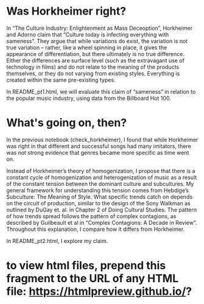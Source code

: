 # Was Horkheimer right?
In “The Culture Industry: Enlightenment as Mass Deceoption”, Horkheimer and Adorno claim that “Culture today is infecting everything with sameness”.
They argue that while variations do exist, the variation is not true variation – rather, like a wheel spinning in place, it gives the appearance of differentiation, but there ultimately is no true difference. Either the differences are surface level (such as the extravagant use of technology in films) and do not relate to the meaning of the products themselves, or they do not varying from existing styles. Everything is created within the same pre-existing types.

In README_pt1.html, we will evaluate this claim of “sameness” in relation to the popular music industry, using data from the Billboard Hot 100.

# What's going on, then?
In the previous notebook (check_horkheimer), I found that while Horkheimer was right in that different and successful songs had many imitators, there was not strong evidence that genres became more specific as time went on.

Instead of Horkheimer’s theory of homogenization, I propose that there is a constant cycle of homogenization and heterogenization of music as a result of the constant tension between the dominant culture and subcultures. My general framework for understanding this tension comes from Hebdige’s Subculture: The Meaning of Style. What specific trends catch on depends on the circuit of production, similar to the design of the Sony Walkman as outlined by DuGay et. al. in Chapter 2 of Doing Cultural Studies. The pattern of how trends spread follows the pattern of complex contagions, as described by Guilbeault et al in “Complex Contagions: A Decade in Review”. Throughout this explanation, I compare how it differs from Horkheimer.

In README_pt2.html, I explore my claim.

# to view html files, prepend this fragment to the URL of any HTML file: https://htmlpreview.github.io/?
